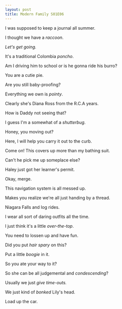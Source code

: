 ```yaml
---
layout: post
title: Modern Family S01E06
---
```

I was supposed to keep a journal all summer.

I thought we have a _raccoon_.

_Let's get going._

It's a traditional Colombia _poncho_.

Am I driving him to school or is he gonna ride his burro?

You are a cutie pie.

Are you still baby-proofing?

Everything we own is _pointy_.

Clearly she's Diana Ross from the R.C.A years.

How is Daddy not seeing that?

I guess I'm a somewhat of a _shutterbug_.

Honey, you moving out?

Here, I will help you carry it out to the curb.

Come on! This covers up more than my bathing suit.

Can't he pick me up someplace else?

Haley just got her learner's permit.

Okay, merge.

This navigation system is all messed up.

Makes you realize we're all just handing by a thread.

Niagara Falls and log rides.

I wear all sort of daring outfits all the time.

I just think it's a little _over-the-top_.

You need to lossen up and have fun.

Did you put _hair spary_ on this?

Put a little _boogie_ in it.

So you ate your way to it?

So she can be all judgemental and _condescending_?

Usually we just _give time-outs._

We just kind of _bonked_ Lily's head.

Load up the car.

